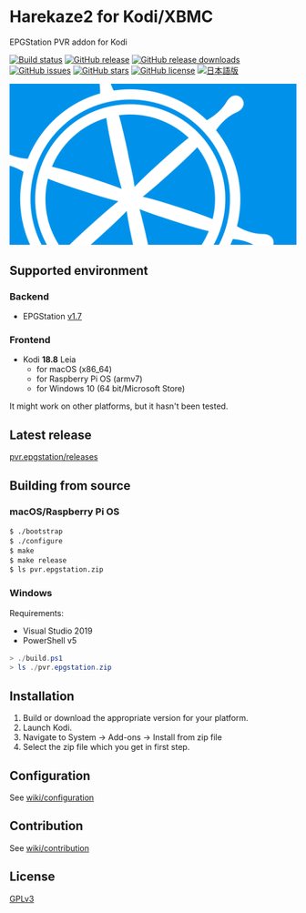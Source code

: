 # Harekaze2 for Kodi/XBMC
EPGStation PVR addon for Kodi

[![Build status](https://img.shields.io/github/workflow/status/Harekaze/pvr.epgstation/CI?logo=github&style=for-the-badge)](https://travis-ci.org/Harekaze/pvr.epgstation/)
[![GitHub release](https://img.shields.io/github/release/Harekaze/pvr.epgstation.svg?maxAge=259200&style=for-the-badge)](https://github.com/Harekaze/pvr.epgstation/releases)
[![GitHub release downloads](https://img.shields.io/github/downloads/Harekaze/pvr.epgstation/total.svg?style=for-the-badge)](https://github.com/Harekaze/pvr.epgstation/releases)
[![GitHub issues](https://img.shields.io/github/issues/Harekaze/pvr.epgstation.svg?style=for-the-badge)](https://github.com/Harekaze/pvr.epgstation/issues)
[![GitHub stars](https://img.shields.io/github/stars/Harekaze/pvr.epgstation.svg?style=for-the-badge)](https://github.com/Harekaze/pvr.epgstation/stargazers)
[![GitHub license](https://img.shields.io/github/license/Harekaze/pvr.epgstation.svg?style=for-the-badge)](https://raw.githubusercontent.com/Harekaze/pvr.epgstation/master/LICENSE)
[![日本語版](http://img.shields.io/badge/JP-%E6%97%A5%E6%9C%AC%E8%AA%9E%E7%89%88-cyan?logo=data:image/svg+xml;base64,PHN2ZyB4bWxucz0iaHR0cDovL3d3dy53My5vcmcvMjAwMC9zdmciIHdpZHRoPSI5MDAiIGhlaWdodD0iOTAwIj4KPHJlY3QgZmlsbD0iI2ZmZiIgaGVpZ2h0PSI2MDAiIHdpZHRoPSI5MDAiIHg9IjAiIHk9IjE1MCIvPgo8Y2lyY2xlIGZpbGw9IiNiYzAwMmQiIGN4PSI0NTAiIGN5PSI0NTAiIHI9IjE4MCIvPgo8L3N2Zz4=&style=for-the-badge)](README.ja.md)

![fanart](./template/pvr.epgstation/fanart.png)

## Supported environment

### Backend
- EPGStation [v1.7](https://github.com/l3tnun/EPGStation/tree/v1.7.4)

### Frontend
- Kodi **18.8** Leia
  + for macOS (x86_64)
  + for Raspberry Pi OS (armv7)
  + for Windows 10 (64 bit/Microsoft Store)

It might work on other platforms, but it hasn't been tested.

## Latest release

[pvr.epgstation/releases](https://github.com/Harekaze/pvr.epgstation/releases)

## Building from source

### macOS/Raspberry Pi OS
```sh
$ ./bootstrap
$ ./configure
$ make
$ make release
$ ls pvr.epgstation.zip
```

### Windows

Requirements:
- Visual Studio 2019
- PowerShell v5

```powershell
> ./build.ps1
> ls ./pvr.epgstation.zip
```

## Installation

1. Build or download the appropriate version for your platform.
2. Launch Kodi.
3. Navigate to System -> Add-ons -> Install from zip file
4. Select the zip file which you get in first step.

## Configuration

See [wiki/configuration](https://github.com/Harekaze/pvr.epgstation/wiki/configuration)

## Contribution

See [wiki/contribution](https://github.com/Harekaze/pvr.epgstation/wiki/contribution)

## License

[GPLv3](LICENSE)
